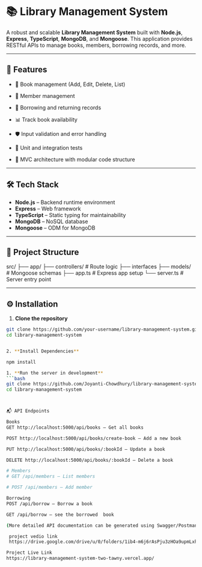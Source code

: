 # 📚 Library Management System

A robust and scalable **Library Management System** built with **Node.js**, **Express**, **TypeScript**, **MongoDB**, and **Mongoose**. This application provides RESTful APIs to manage books, members, borrowing records, and more.

---

## 🚀 Features

- 📘 Book management (Add, Edit, Delete, List)
- 👤 Member management
- 📅 Borrowing and returning records
- 📊 Track book availability
- 🛡️ Input validation and error handling

- 🧪 Unit and integration tests
- 📂 MVC architecture with modular code structure

---

## 🛠️ Tech Stack

- **Node.js** – Backend runtime environment
- **Express** – Web framework
- **TypeScript** – Static typing for maintainability
- **MongoDB** – NoSQL database
- **Mongoose** – ODM for MongoDB


---

## 📁 Project Structure
src/
├── app/
├── controllers/ # Route logic
├── interfaces
├── models/ # Mongoose schemas
├── app.ts # Express app setup
└── server.ts # Server entry point


---

## ⚙️ Installation

1. **Clone the repository**
```bash
git clone https://github.com/your-username/library-management-system.git
cd library-management-system


2. **Install Dependencies**

npm install

1. **Run the server in development**
```bash
git clone https://github.com/Joyanti-Chowdhury/library-management-system
cd library-management-system



📬 API Endpoints

Books
GET http://localhost:5000/api/books – Get all books

POST http://localhost:5000/api/books/create-book – Add a new book

PUT http://localhost:5000/api/books/:bookId – Update a book

DELETE http://localhost:5000/api/books/:bookId – Delete a book

# Members
# GET /api/members – List members

# POST /api/members – Add member

Borrowing
POST /api/borrow – Borrow a book

GET /api/borrow – see the borrowed  book

(More detailed API documentation can be generated using Swagger/Postman collection)

 project vedio link
 https://drive.google.com/drive/u/0/folders/1ib4-m6j6rAsPju3zHOa9upmLxhJN49a2?lfhs=2

Project Live Link
https://library-management-system-two-tawny.vercel.app/